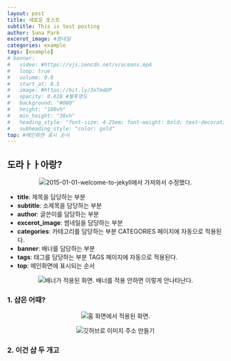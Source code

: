 ```yaml
---
layout: post
title: 새로운 포스트
subtitle: This is test posting
author: Suna Park
excerot_image: #썸네일
categories: example
tags: [example]
# banner:
#   video: #https://vjs.zencdn.net/v/oceans.mp4
#   loop: true
#   volume: 0.8
#   start_at: 8.5
#   image: #https://bit.ly/3xTmdUP
#   opacity: 0.618 #불투명도
#   background: "#000"
#   height: "100vh"
#   min_height: "38vh"
#   heading_style: "font-size: 4.25em; font-weight: bold; text-decoration: underline"
#   subheading_style: "color: gold"
top: #메인화면 표시 순서
---
```

## 도라ㅏㅏ아랑? ##
<p align=center><img src = "https://github.com/choimu4/choimu4.github.io/assets/155925706/02d630e8-e1e9-4352-83f3-5a7616d96484">2015-01-01-welcome-to-jekyll에서 가져와서 수정했다.</p>

- **title**: 제목을 담당하는 부분
- **subtitle**: 소제목을 담당하는 부분
- **author**: 글쓴이를 담당하는 부분
- **excerot_image**: 썸네일을 담당하는 부분
- **categories**: 카테고리를 담당하는 부분 CATEGORIES 페이지에 자동으로 적용된다.
- **banner**: 배너를 담당하는 부분
- **tags**: 태그를 담당하는 부분 TAGS 페이지에 자동으로 적용된다.
- **top**: 메인화면에 표시되는 순서

<p align=center><img src = "https://github.com/choimu4/choimu4.github.io/assets/155925706/5b7ae7e7-5260-4089-945e-c3d8a6fcbd61">배너가 적용된 화면. 배너를 적용 안하면 이렇게 안나타난다.</p>



### 1. 샵은 어때? ###

<p align=center><img src = "https://github.com/choimu4/choimu4.github.io/assets/155925706/0f4e6122-c67d-4dbf-8176-804b0999c120">홈 화면에서 적용된 화면.</p>


<p align=center><img src = "https://github.com/sun922/sun922.github.io/assets/71379149/896a765f-1537-4e52-9edf-d8f3d9b9f150">깃허브로 이미지 주소 만들기</p>



### 2. 이건 샵 두 개고 ###
